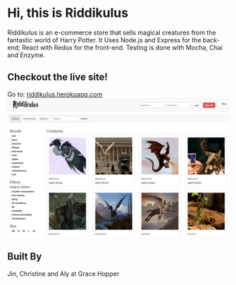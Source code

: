# Hi, this is Riddikulus

Riddikulus is an e-commerce store that sells magical creatures from the fantastic world of Harry Potter.
It Uses Node.js and Express for the back-end; React with Redux for the front-end.
Testing is done with Mocha, Chai and Enzyme.


## Checkout the live site!
Go to: [riddikulus.herokuapp.com](http://riddikulus.herokuapp.com/)
![GitHub Logo](/screenshot.png)

## Built By
Jin, Christine and Aly at Grace Hopper

